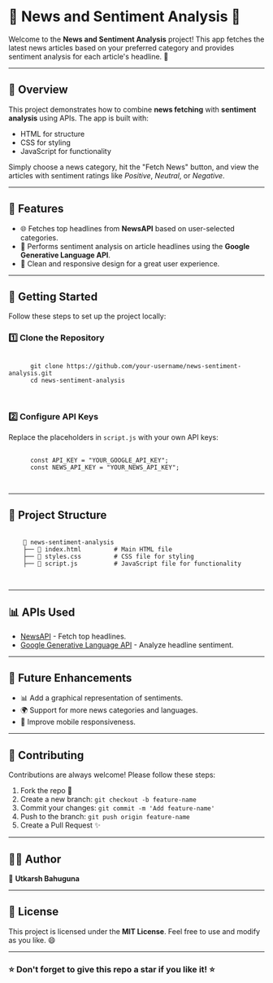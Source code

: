 <!DOCTYPE html>
<html lang="en">
<head>
  <meta charset="UTF-8">
  <meta name="viewport" content="width=device-width, initial-scale=1.0">
</head>
<body>
  <h1>🌟 News and Sentiment Analysis 🌟</h1>
  <p>Welcome to the <strong>News and Sentiment Analysis</strong> project! This app fetches the latest news articles based on your preferred category and provides sentiment analysis for each article's headline. 🚀</p>

  <hr>

  <h2>📝 Overview</h2>
  <p>
    This project demonstrates how to combine <strong>news fetching</strong> with <strong>sentiment analysis</strong> using APIs. The app is built with:
    <ul>
      <li>HTML for structure</li>
      <li>CSS for styling</li>
      <li>JavaScript for functionality</li>
    </ul>
    Simply choose a news category, hit the "Fetch News" button, and view the articles with sentiment ratings like <em>Positive</em>, <em>Neutral</em>, or <em>Negative</em>.
  </p>

  <hr>

  <h2>🔧 Features</h2>
  <ul>
    <li>🌐 Fetches top headlines from <strong>NewsAPI</strong> based on user-selected categories.</li>
    <li>🤖 Performs sentiment analysis on article headlines using the <strong>Google Generative Language API</strong>.</li>
    <li>🎨 Clean and responsive design for a great user experience.</li>
  </ul>

  <hr>

  <h2>🚀 Getting Started</h2>
  <p>Follow these steps to set up the project locally:</p>
  <h3>1️⃣ Clone the Repository</h3>
  <pre>
    <code>
      git clone https://github.com/your-username/news-sentiment-analysis.git
      cd news-sentiment-analysis
    </code>
  </pre>

  <h3>2️⃣ Configure API Keys</h3>
  <p>Replace the placeholders in <code>script.js</code> with your own API keys:</p>
  <pre>
    <code>
      const API_KEY = "YOUR_GOOGLE_API_KEY";
      const NEWS_API_KEY = "YOUR_NEWS_API_KEY";
    </code>
  </pre>



  <hr>

  <h2>📁 Project Structure</h2>
  <pre>
    <code>
    📂 news-sentiment-analysis
    ├── 📄 index.html         # Main HTML file
    ├── 📄 styles.css         # CSS file for styling
    ├── 📄 script.js          # JavaScript file for functionality
    </code>
  </pre>

  <hr>

  <h2>📊 APIs Used</h2>
  <ul>
    <li><a href="https://newsapi.org/" target="_blank">NewsAPI</a> - Fetch top headlines.</li>
    <li><a href="https://cloud.google.com/generative-language" target="_blank">Google Generative Language API</a> - Analyze headline sentiment.</li>
  </ul>

  <hr>

  <h2>🚧 Future Enhancements</h2>
  <ul>
    <li>📊 Add a graphical representation of sentiments.</li>
    <li>🌍 Support for more news categories and languages.</li>
    <li>📱 Improve mobile responsiveness.</li>
  </ul>

  <hr>

  <h2>🙌 Contributing</h2>
  <p>Contributions are always welcome! Please follow these steps:</p>
  <ol>
    <li>Fork the repo 🍴</li>
    <li>Create a new branch: <code>git checkout -b feature-name</code></li>
    <li>Commit your changes: <code>git commit -m 'Add feature-name'</code></li>
    <li>Push to the branch: <code>git push origin feature-name</code></li>
    <li>Create a Pull Request ✨</li>
  </ol>

  <hr>

  <h2>🧑‍💻 Author</h2>
  <p>
    👤 <strong>Utkarsh Bahuguna</strong><br>
  </p>

  <hr>

  <h2>📜 License</h2>
  <p>This project is licensed under the <strong>MIT License</strong>. Feel free to use and modify as you like. 😄</p>

  <hr>

  <h3>⭐ Don't forget to give this repo a star if you like it! ⭐</h3>
</body>
</html>
